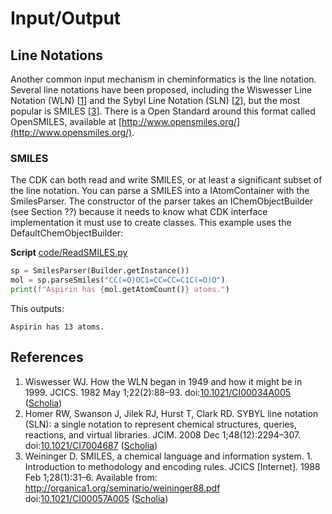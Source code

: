 <!--- THIS FILE IS AUTOGENERATED. DO NOT EDIT IT. -->

<a name="sec:io"></a>
# Input/Output

<a name="sec:lineNotations"></a>
## Line Notations

Another common input mechanism in cheminformatics is the <a name="tp1">line notation</a>.
Several line notations have been proposed, including the <a name="tp2">Wiswesser Line Notation</a>
(WLN) [<a href="#citeref1">1</a>] and the <a name="tp3">Sybyl Line Notation</a> (SLN) [<a href="#citeref2">2</a>],
but the most popular is <a name="tp4">SMILES</a> [<a href="#citeref3">3</a>]. There is a Open Standard around
this format called <a name="tp5">OpenSMILES</a>, available at [http://www.opensmiles.org/](http://www.opensmiles.org/).

### SMILES

The CDK can both read and write SMILES, or at least a significant subset of the
line notation. You can parse a SMILES into a IAtomContainer with the
<class>SmilesParser</class>. The constructor of the parser takes an <class>IChemObjectBuilder</class> (see Section ??)
because it needs to know what CDK interface implementation it must use to create
classes. This example uses the <class>DefaultChemObjectBuilder</class>:

**Script** [code/ReadSMILES.py](code/ReadSMILES.code.md)
```python
sp = SmilesParser(Builder.getInstance())
mol = sp.parseSmiles("CC(=O)OC1=CC=CC=C1C(=O)O")
print(f"Aspirin has {mol.getAtomCount()} atoms.")
```

This outputs:

```plain
Aspirin has 13 atoms.
```

## References

1. <a name="citeref1"></a>Wiswesser WJ. How the WLN began in 1949 and how it might be in 1999. JCICS. 1982 May 1;22(2):88–93.  doi:[10.1021/CI00034A005](https://doi.org/10.1021/CI00034A005) ([Scholia](https://scholia.toolforge.org/doi/10.1021/CI00034A005))
2. <a name="citeref2"></a>Homer RW, Swanson J, Jilek RJ, Hurst T, Clark RD. SYBYL line notation (SLN): a single notation to represent chemical structures, queries, reactions, and virtual libraries. JCIM. 2008 Dec 1;48(12):2294–307.  doi:[10.1021/CI7004687](https://doi.org/10.1021/CI7004687) ([Scholia](https://scholia.toolforge.org/doi/10.1021/CI7004687))
3. <a name="citeref3"></a>Weininger D. SMILES, a chemical language and information system. 1. Introduction to methodology and encoding rules. JCICS [Internet]. 1988 Feb 1;28(1):31–6. Available from: http://organica1.org/seminario/weininger88.pdf doi:[10.1021/CI00057A005](https://doi.org/10.1021/CI00057A005) ([Scholia](https://scholia.toolforge.org/doi/10.1021/CI00057A005))

